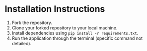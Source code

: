 # Installation Instructions
1. Fork the repository.
2. Clone your forked repository to your local machine.
3. Install dependencies using `pip install -r requirements.txt`.
4. Run the application through the terminal (specific command not detailed).